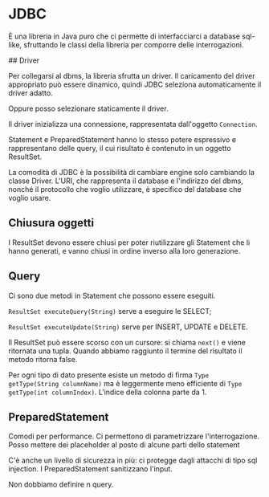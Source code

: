 # JDBC

È una libreria in Java puro che ci permette di interfacciarci a database sql-like, sfruttando le classi della libreria
per comporre delle interrogazioni.

## Driver

Per collegarsi al dbms, la libreria sfrutta un driver. Il caricamento del driver appropriato può essere dinamico, quindi
JDBC seleziona automaticamente il driver adatto.

Oppure posso selezionare staticamente il driver.

Il driver inizializza una connessione, rappresentata dall'oggetto `Connection`.

Statement e PreparedStatement hanno lo stesso potere espressivo e rappresentano delle query, il cui risultato è
contenuto in un oggetto ResultSet.

La comodità di JDBC è la possibilità di cambiare engine solo cambiando la classe Driver. L'URI, che rappresenta il
database e l'indirizzo del dbms, nonché il protocollo che voglio utilizzare, è specifico del database che voglio usare.

## Chiusura oggetti

I ResultSet devono essere chiusi per poter riutilizzare gli Statement che li hanno generati, e vanno chiusi in ordine
inverso alla loro generazione.

## Query

Ci sono due metodi in Statement che possono essere eseguiti.

`ResultSet executeQuery(String)` serve a eseguire le SELECT;

`ResultSet executeUpdate(String)` serve per INSERT, UPDATE e DELETE.

Il ResultSet può essere scorso con un cursore: si chiama `next()` e viene ritornata una tupla.
Quando abbiamo raggiunto il termine del risultato il metodo ritorna false.

Per ogni tipo di dato presente esiste un metodo di firma `Type getType(String columnName)` ma è leggermente meno
efficiente di `Type getType(int columnIndex)`. L'indice della colonna parte da 1.

## PreparedStatement

Comodi per performance. Ci permettono di parametrizzare l'interrogazione. Posso mettere dei placeholder al posto di
alcune parti dello statement

C'è anche un livello di sicurezza in più: ci protegge dagli attacchi di tipo sql injection. I PreparedStatement
sanitizzano l'input.

Non dobbiamo definire n query.

